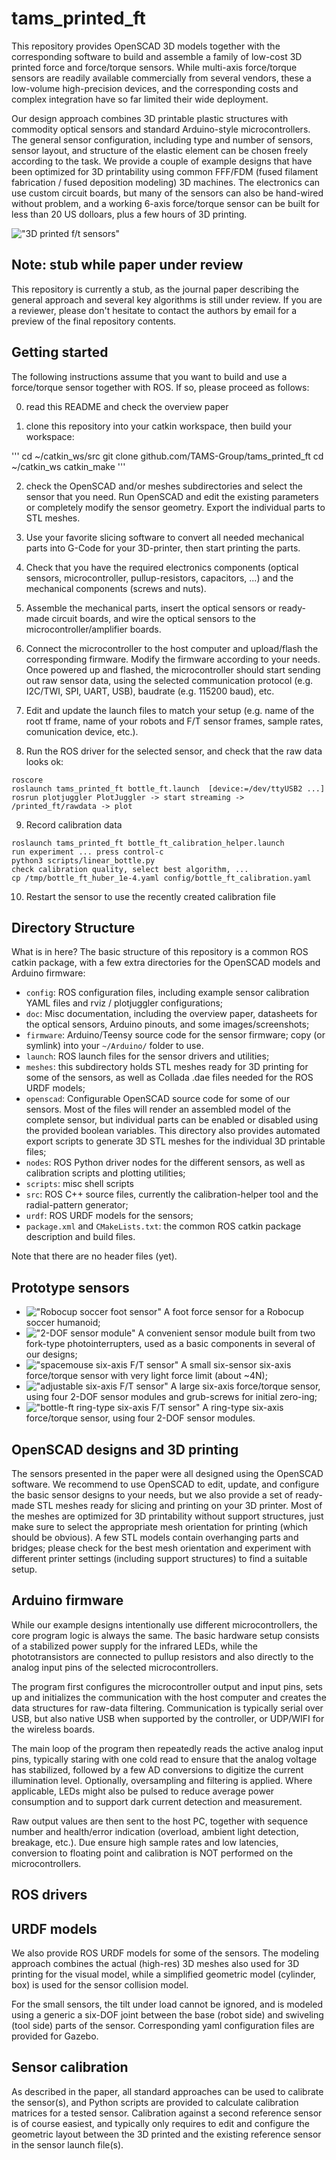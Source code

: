 # tams_printed_ft

This repository provides OpenSCAD 3D models together with the corresponding software
to build and assemble a family of low-cost 3D printed force and force/torque sensors.
While multi-axis force/torque sensors are readily available commercially from several vendors,
these a low-volume high-precision devices, and the corresponding costs and complex integration
have so far limited their wide deployment.

Our design approach combines 3D printable plastic structures with commodity optical sensors
and standard Arduino-style microcontrollers. The general sensor configuration, including
type and number of sensors, sensor layout, and structure of the elastic element can be chosen
freely according to the task. We provide a couple of example designs that have been optimized
for 3D printability using common FFF/FDM (fused filament fabrication / fused deposition modeling)
3D machines. The electronics can use custom circuit boards, but many of the sensors can also
be hand-wired without problem, and a working 6-axis force/torque sensor can be built for less
than 20 US dolloars, plus a few hours of 3D printing.

!["3D printed f/t sensors"](/doc/images/teaer.jpg)

## Note: stub while paper under review

This repository is currently a stub, as the journal paper describing the general approach
and several key algorithms is still under review. If you are a reviewer, please don't hesitate
to contact the authors by email for a preview of the final repository contents.

## Getting started

The following instructions assume that you want to build and use a force/torque sensor 
together with ROS. If so, please proceed as follows:

0. read this README and check the overview paper

1. clone this repository into your catkin workspace, then build your workspace:

'''
cd ~/catkin_ws/src
git clone github.com/TAMS-Group/tams_printed_ft
cd ~/catkin_ws
catkin_make
'''

2. check the OpenSCAD and/or meshes subdirectories and select the sensor that you need.
Run OpenSCAD and edit the existing parameters or completely modify the sensor geometry.
Export the individual parts to STL meshes.

3. Use your favorite slicing software to convert all needed mechanical parts into G-Code
for your 3D-printer, then start printing the parts.

4. Check that you have the required electronics components (optical sensors, microcontroller,
pullup-resistors, capacitors, ...) and the mechanical components (screws and nuts).

5. Assemble the mechanical parts, insert the optical sensors or ready-made circuit boards,
and wire the optical sensors to the microcontroller/amplifier boards.

6. Connect the microcontroller to the host computer and upload/flash the corresponding
firmware. Modify the firmware according to your needs. Once powered up and flashed,
the microcontroller should start sending out raw sensor data, 
using the selected communication protocol (e.g. I2C/TWI, SPI, UART, USB),
baudrate (e.g. 115200 baud), etc.

7. Edit and update the launch files to match your setup (e.g. name of the root tf frame,
name of your robots and F/T sensor frames, sample rates, comunication device, etc.).

8. Run the ROS driver for the selected sensor, and check that the raw data looks ok:
```
roscore
roslaunch tams_printed_ft bottle_ft.launch  [device:=/dev/ttyUSB2 ...]
rosrun plotjuggler PlotJuggler -> start streaming -> /printed_ft/rawdata -> plot
```

9. Record calibration data
```
roslaunch tams_printed_ft bottle_ft_calibration_helper.launch
run experiment ... press control-c
python3 scripts/linear_bottle.py 
check calibration quality, select best algorithm, ...
cp /tmp/bottle_ft_huber_1e-4.yaml config/bottle_ft_calibration.yaml
```

10. Restart the sensor to use the recently created calibration file

## Directory Structure

What is in here? The basic structure of this repository is a common ROS catkin package, with a few extra directories for the OpenSCAD models and Arduino firmware:


* `config`: ROS configuration files, including example sensor calibration YAML files and rviz / plotjuggler configurations;
* `doc`: Misc documentation, including the overview paper, datasheets for the optical sensors, Arduino pinouts, and
  some images/screenshots;
* `firmware`: Arduino/Teensy source code for the sensor firmware; copy (or symlink) into your `~/Arduino/` folder to use.
* `launch`: ROS launch files for the sensor drivers and utilities;
* `meshes`: this subdirectory holds STL meshes ready for 3D printing for some of the sensors, as well as Collada .dae files needed for the ROS URDF models;
* `openscad`: Configurable OpenSCAD source code for some of our sensors. Most of the files will render an assembled model of the complete sensor, but individual parts can be enabled or disabled using the provided boolean variables. This directory also provides automated export scripts to generate 3D STL meshes for the individual 3D printable files;
* `nodes`: ROS Python driver nodes for the different sensors, as well as calibration scripts and plotting utilities;
* `scripts`: misc shell scripts
* `src`: ROS C++ source files, currently the calibration-helper tool and the radial-pattern generator;
* `urdf`: ROS URDF models for the sensors;
* `package.xml` and `CMakeLists.txt`: the common ROS catkin package description and build files.

Note that there are no header files (yet).

## Prototype sensors

* !["Robocup soccer foot sensor"](/doc/images/foot.jpg)
  A foot force sensor for a Robocup soccer humanoid;
* !["2-DOF sensor module"](/doc/images/2DOF-sensor-module.jpg)
  A convenient sensor module built from two fork-type photointerrupters, used as a basic components
  in several of our designs;
* !["spacemouse six-axis F/T sensor"](/doc/images/spacemouse.png) 
  A small six-sensor six-axis force/torque sensor with very light force limit (about ~4N);
* !["adjustable six-axis F/T sensor"](/doc/images/adjustable-base-ring.jpg)
   A large six-axis force/torque sensor, using four 2-DOF sensor modules and grub-screws for initial zero-ing;
* !["bottle-ft ring-type six-axis F/T sensor"](/doc/images/bottle-ft-pouring.jpg)
   A ring-type six-axis force/torque sensor, using four 2-DOF sensor modules.


## OpenSCAD designs and 3D printing

The sensors presented in the paper were all designed using the OpenSCAD software.
We recommend to use OpenSCAD to edit, update, and configure the basic sensor designs to your needs,
but we also provide a set of ready-made STL meshes ready for slicing and printing on your 3D printer.
Most of the meshes are optimized for 3D printability without support structures, 
just make sure to select the appropriate mesh orientation for printing (which should be obvious).
A few STL models contain overhanging parts and bridges; please check for the best mesh orientation
and experiment with different printer settings (including support structures) to find a suitable setup.

## Arduino firmware

While our example designs intentionally use different microcontrollers, 
the core program logic is always the same.
The basic hardware setup consists of a stabilized power supply for the infrared LEDs,
while the phototransistors are connected to pullup resistors and also directly to 
the analog input pins of the selected microcontrollers.

The program first configures the microcontroller output and input pins,
sets up and initializes the communication with the host computer 
and creates the data structures for raw-data filtering.
Communication is typically serial over USB, but also native USB when supported by the controller,
or UDP/WIFI for the wireless boards.

The main loop of the program then repeatedly reads the active analog input pins,
typically staring with one cold read to ensure that the analog voltage has stabilized,
followed by a few AD conversions to digitize the current illumination level.
Optionally, oversampling and filtering is applied.
Where applicable, LEDs might also be pulsed to reduce average power consumption and
to support dark current detection and measurement.

Raw output values are then sent to the host PC, together with sequence number and
health/error indication (overload, ambient light detection, breakage, etc.).
Due ensure high sample rates and low latencies, conversion to floating point 
and calibration is NOT performed on the microcontrollers.

## ROS drivers



## URDF models

We also provide ROS URDF models for some of the sensors.
The modeling approach combines the actual (high-res) 3D meshes also used for 3D printing
for the visual model, while a simplified geometric model (cylinder, box) is used for
the sensor collision model.

For the small sensors, the tilt under load cannot be ignored, and is modeled 
using a generic a six-DOF joint between the base (robot side) and swiveling (tool side)
parts of the sensor. Corresponding yaml configuration files are provided for Gazebo.

## Sensor calibration

As described in the paper, all standard approaches can be used to calibrate the sensor(s),
and Python scripts are provided to calculate calibration matrices for a tested sensor.
Calibration against a second reference sensor is of course easiest, and typically only
requires to edit and configure the geometric layout between the 3D printed and the existing
reference sensor in the sensor launch file(s).



